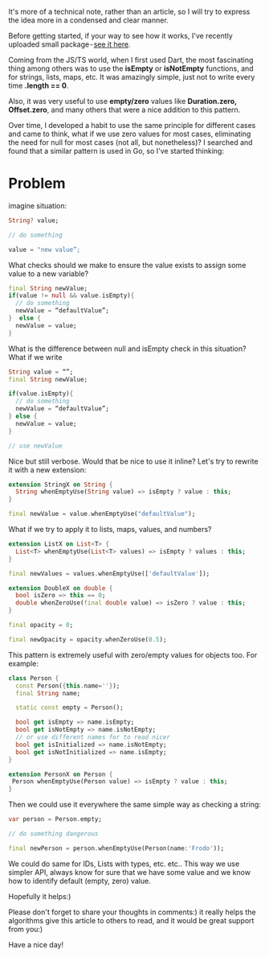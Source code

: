 It's more of a technical note, rather than an article, so I will try to express the idea more in a condensed and clear manner.

Before getting started, if your way to see how it works, I've recently uploaded small package - [see it here](https://pub.dev/packages/is_dart_empty_or_not#).

Coming from the JS/TS world, when I first used Dart, the most fascinating thing among others was to use the **isEmpty** or **isNotEmpty** functions, and for strings, lists, maps, etc. It was amazingly simple, just not to write every time **.length == 0**.

Also, it was very useful to use **empty/zero** values like **Duration.zero, Offset.zero**, and many others that were a nice addition to this pattern.

Over time, I developed a habit to use the same principle for different cases and came to think, what if we use zero values for most cases, eliminating the need for null for most cases (not all, but nonetheless)? I searched and found that a similar pattern is used in Go, so I've started thinking:

# Problem

imagine situation:

```dart
String? value;

// do something

value = "new value”;
```

What checks should we make to ensure the value exists to assign some value to a new variable?

```dart
final String newValue;
if(value != null && value.isEmpty){
  // do something
  newValue = “defaultValue”;
}  else {
  newValue = value;
}
```

What is the difference between null and isEmpty check in this situation?
What if we write

```dart
String value = “”;
final String newValue;

if(value.isEmpty){
  // do something
  newValue = “defaultValue”;
} else {
  newValue = value;
}

// use newValue
```

Nice but still verbose.
Would that be nice to use it inline? Let's try to rewrite it with a new extension:

```dart
extension StringX on String {
  String whenEmptyUse(String value) => isEmpty ? value : this;
}

final newValue = value.whenEmptyUse("defaultValue");
```

What if we try to apply it to lists, maps, values, and numbers?

```dart
extension ListX on List<T> {
  List<T> whenEmptyUse(List<T> values) => isEmpty ? values : this;
}

final newValues = values.whenEmptyUse(['defaultValue']);

extension DoubleX on double {
  bool isZero => this == 0;
  double whenZeroUse(final double value) => isZero ? value : this;
}

final opacity = 0;

final newOpacity = opacity.whenZeroUse(0.5);
```

This pattern is extremely useful with zero/empty values for objects too. For example:

```dart
class Person {
  const Person({this.name=''});
  final String name;

  static const empty = Person();

  bool get isEmpty => name.isEmpty;
  bool get isNotEmpty => name.isNotEmpty;
  // or use different names for to read nicer
  bool get isInitialized => name.isNotEmpty;
  bool get isNotInitialized => name.isEmpty;
}

extension PersonX on Person {
 Person whenEmptyUse(Person value) => isEmpty ? value : this;
}

```

Then we could use it everywhere the same simple way as checking a string:

```dart
var person = Person.empty;

// do something dangerous

final newPerson = person.whenEmptyUse(Person(name:'Frodo'));
```

We could do same for IDs, Lists with types, etc. etc..
This way we use simpler API, always know for sure that we have some value and we know how to identify default (empty, zero) value.

Hopefully it helps:)

Please don't forget to share your thoughts in comments:) it really helps the algorithms give this article to others to read, and it would be great support from you:)

Have a nice day!

